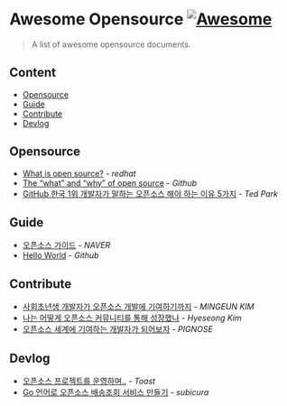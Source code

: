 # Awesome Opensource [![Awesome](https://awesome.re/badge.svg)](https://awesome.re)

> A list of awesome opensource documents.

## Content

- [Opensource](#opensource)
- [Guide](#guide)
- [Contribute](#contribute)
- [Devlog](#devlog)

<a name='opensource'></a>
## Opensource

- [What is open source?](https://www.redhat.com/en/topics/open-source/what-is-open-source) - _redhat_
- [The “what” and “why” of open source](https://opensource.guide/ko/starting-a-project/) - _Github_
- [GitHub 한국 1위 개발자가 말하는 오픈소스 해야 하는 이유 5가지](https://medium.com/%EB%B0%95%EC%83%81%EA%B6%8C%EC%9D%98-%EC%82%BD%EC%A7%88%EB%B8%94%EB%A1%9C%EA%B7%B8/github-%EC%9A%B0%EB%A6%AC%EB%82%98%EB%9D%BC-1%EC%9C%84-%EA%B0%9C%EB%B0%9C%EC%9E%90%EA%B0%80-%EB%A7%90%ED%95%98%EB%8A%94-%EC%98%A4%ED%94%88%EC%86%8C%EC%8A%A4-%ED%95%B4%EC%95%BC-%ED%95%98%EB%8A%94-%EC%9D%B4%EC%9C%A0-5%EA%B0%80%EC%A7%80-491b0df70301) - _Ted Park_


<a name='guide'></a>
## Guide

- [오픈소스 가이드](https://naver.github.io/OpenSourceGuide/book/) - _NAVER_
- [Hello World](https://guides.github.com/activities/hello-world/) - _Github_

<a name='contribute'></a>
## Contribute

- [사회초년생 개발자가 오픈소스 개발에 기여하기까지](https://mingeun.com/2019-03-06/first-opensource-project-contribute/) - _MINGEUN KIM_
- [나는 어떻게 오픈소스 커뮤니티를 통해 성장했나](https://blog.cometkim.kr/posts/mattermost-contribution/how-i-grow-up-with-mattermost-community/) - _Hyeseong Kim_
- [오픈소스 세계에 기여하는 개발자가 되어보자](https://blog.pigno.se/post/186143559253/%EC%98%A4%ED%94%88%EC%86%8C%EC%8A%A4-%EC%84%B8%EA%B3%84%EC%97%90-%EA%B8%B0%EC%97%AC%ED%95%98%EB%8A%94-%EA%B0%9C%EB%B0%9C%EC%9E%90%EA%B0%80-%EB%90%98%EC%96%B4%EB%B3%B4%EC%9E%90) - _PIGNOSE_

<a name='devlog'></a>
## Devlog

- [오픈소스 프로젝트를 운영하며..](https://meetup.toast.com/posts/175) - _Toast_
- [Go 언어로 오픈소스 배송조회 서비스 만들기](https://subicura.com/2016/06/13/start-go-shipment-tracking-opensource.html) - _subicura_
